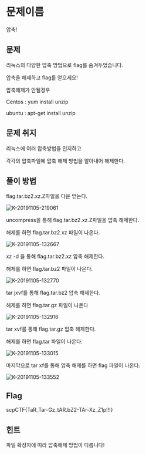 #  문제이름

압축! 



## 문제

리눅스의 다양한 압축 방법으로 flag를 숨겨두었습니다. 

압축을 해제하고 flag를 얻으세요!



압축해제가 안될경우

Centos : yum install unzip

ubuntu : apt-get install unzip



## 문제 취지

리눅스에 여러 압축방법을 인지하고

각각의 압축파일에 압축 해제 방법을 알아내어 해제한다.



## 풀이 방법

flag.tar.bz2.xz.Z파일을 다운 받는다.

![K-20191105-219061](https://user-images.githubusercontent.com/40850499/68158122-56ea1400-ff92-11e9-90ba-92a49d3d1b5d.gif)

uncompress을 통해 flag.tar.bz2.xz.Z파일을 압축 해제한다.

해제를 하면 flag.tar.bz2.xz 파일이 나온다.

![K-20191105-132667](https://user-images.githubusercontent.com/40850499/68148013-8ee75c00-ff7e-11e9-83c2-dd49294ac795.gif)

xz -d 을 통해 flag.tar.bz2.xz 압축 해제한다.

해제를 하면 flag.tar.bz2 파일이 나온다.

![K-20191105-132770](https://user-images.githubusercontent.com/40850499/68148064-a32b5900-ff7e-11e9-8b9b-05785c30e03d.gif)

tar jxvf를 통해 flag.tar.bz2 압축 해제한다.

해제를 하면 flag.tar.gz 파일이 나온다

![K-20191105-132916](https://user-images.githubusercontent.com/40850499/68148177-cd7d1680-ff7e-11e9-8649-38dba3f99697.gif)

tar xvf를 통해 flag.tar.gz 압축 해제한다.

해제를 하면 flag.tar 파일이 나온다.

![K-20191105-133015](https://user-images.githubusercontent.com/40850499/68148280-00bfa580-ff7f-11e9-89ce-00655520ec8f.gif)

마지막으로 tar xf를 통해 압축 해제를 하면 flag 파일이 나온다.

![K-20191105-133552](https://user-images.githubusercontent.com/40850499/68148342-25b41880-ff7f-11e9-9d96-0c5273dbf101.gif)




## Flag

scpCTF{TaR_Tar-Gz_tAR.bZ2-TAr-Xz_Z1p!!!}



## 힌트

파일 확장자에 따라 압축해제 방법이 다릅니다!
